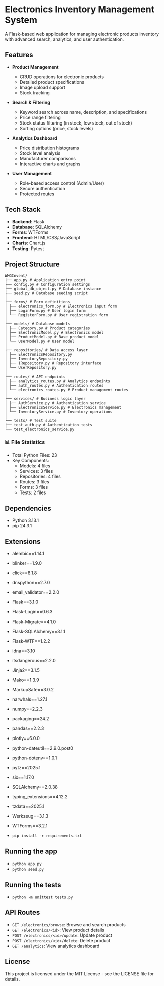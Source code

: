 # Electronics Inventory Management System

A Flask-based web application for managing electronic products inventory with advanced search, analytics, and user authentication.

## Features

- **Product Management**
  - CRUD operations for electronic products
  - Detailed product specifications
  - Image upload support
  - Stock tracking

- **Search & Filtering**
  - Keyword search across name, description, and specifications
  - Price range filtering
  - Stock status filtering (in stock, low stock, out of stock)
  - Sorting options (price, stock levels)

- **Analytics Dashboard**
  - Price distribution histograms
  - Stock level analysis
  - Manufacturer comparisons
  - Interactive charts and graphs

- **User Management**
  - Role-based access control (Admin/User)
  - Secure authentication
  - Protected routes

## Tech Stack

- **Backend**: Flask
- **Database**: SQLAlchemy
- **Forms**: WTForms
- **Frontend**: HTML/CSS/JavaScript
- **Charts**: Chart.js
- **Testing**: Pytest

## Project Structure
```
WMGInvent/
├── app.py # Application entry point
├── config.py # Configuration settings
├── global_db_object.py # Database instance
├── seed.py # Database seeding script
│
├── forms/ # Form definitions
│ ├── electronics_form.py # Electronics input form
│ ├── LoginForm.py # User login form
│ └── RegisterForm.py # User registration form
│
├── models/ # Database models
│ ├── Category.py # Product categories
│ ├── ElectronicModel.py # Electronics model
│ ├── ProductModel.py # Base product model
│ └── UserModel.py # User model
│
├── repositories/ # Data access layer
│ ├── ElectronicsRepository.py
│ ├── InventoryRepository.py
│ ├── IRepository.py # Repository interface
│ └── UserRepository.py
│
├── routes/ # API endpoints
│ ├── analytics_routes.py # Analytics endpoints
│ ├── auth_routes.py # Authentication routes
│ └── electronics_routes.py # Product management routes
│
├── services/ # Business logic layer
│ ├── AuthService.py # Authentication service
│ ├── ElectronicsService.py # Electronics management
│ └── InventoryService.py # Inventory operations
│
└── tests/ # Test suite
├── test_auth.py # Authentication tests
└── test_electronics_service.py
```

### 📊 File Statistics
- Total Python Files: 23
- Key Components:
  - Models: 4 files
  - Services: 3 files
  - Repositories: 4 files
  - Routes: 3 files
  - Forms: 3 files
  - Tests: 2 files


## Dependencies 
- Python 3.13.1
- pip 24.3.1
## Extensions 
- alembic==1.14.1
- blinker==1.9.0
- click==8.1.8
- dnspython==2.7.0
- email_validator==2.2.0
- Flask==3.1.0
- Flask-Login==0.6.3
- Flask-Migrate==4.1.0
- Flask-SQLAlchemy==3.1.1
- Flask-WTF==1.2.2
- idna==3.10
- itsdangerous==2.2.0
- Jinja2==3.1.5
- Mako==1.3.9
- MarkupSafe==3.0.2
- narwhals==1.27.1
- numpy==2.2.3
- packaging==24.2
- pandas==2.2.3
- plotly==6.0.0
- python-dateutil==2.9.0.post0
- python-dotenv==1.0.1
- pytz==2025.1
- six==1.17.0
- SQLAlchemy==2.0.38
- typing_extensions==4.12.2
- tzdata==2025.1
- Werkzeug==3.1.3
- WTForms==3.2.1

- ```pip install -r requirements.txt```

## Running the app 
- ```python app.py```
- ```python seed.py```

## Running the tests 
- ```python -m unittest tests.py```

## API Routes

- `GET /electronics/browse`: Browse and search products
- `GET /electronics/<id>`: View product details
- `POST /electronics/<id>/update`: Update product
- `POST /electronics/<id>/delete`: Delete product
- `GET /analytics`: View analytics dashboard


## License
This project is licensed under the MIT License - see the LICENSE file for details.

